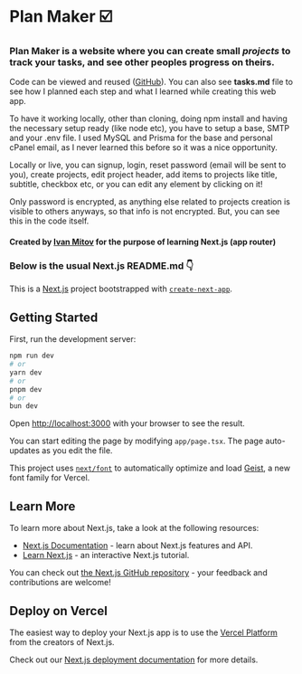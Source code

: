# Plan Maker ☑️

### Plan Maker is a website where you can create small _projects_ to track your tasks, and see other peoples progress on theirs.

Code can be viewed and reused ([GitHub](https://github.com/empege/plan-maker)). You can also see **tasks.md** file to see how I planned each step and what I learned while creating this web app.

To have it working locally, other than cloning, doing npm install and having the necessary setup ready (like node etc), you have to setup a base, SMTP and your .env file. I used MySQL and Prisma for the base and personal cPanel email, as I never learned this before so it was a nice opportunity.

Locally or live, you can signup, login, reset password (email will be sent to you), create projects, edit project header, add items to projects like title, subtitle, checkbox etc, or you can edit any element by clicking on it!

Only password is encrypted, as anything else related to projects creation is visible to others anyways, so that info is not encrypted. But, you can see this in the code itself.

#### Created by [Ivan Mitov](https://www.ivanmitov.com) for the purpose of learning Next.js (app router)

### Below is the usual Next.js README.md 👇

This is a [Next.js](https://nextjs.org) project bootstrapped with [`create-next-app`](https://nextjs.org/docs/app/api-reference/cli/create-next-app).

## Getting Started

First, run the development server:

```bash
npm run dev
# or
yarn dev
# or
pnpm dev
# or
bun dev
```

Open [http://localhost:3000](http://localhost:3000) with your browser to see the result.

You can start editing the page by modifying `app/page.tsx`. The page auto-updates as you edit the file.

This project uses [`next/font`](https://nextjs.org/docs/app/building-your-application/optimizing/fonts) to automatically optimize and load [Geist](https://vercel.com/font), a new font family for Vercel.

## Learn More

To learn more about Next.js, take a look at the following resources:

- [Next.js Documentation](https://nextjs.org/docs) - learn about Next.js features and API.
- [Learn Next.js](https://nextjs.org/learn) - an interactive Next.js tutorial.

You can check out [the Next.js GitHub repository](https://github.com/vercel/next.js) - your feedback and contributions are welcome!

## Deploy on Vercel

The easiest way to deploy your Next.js app is to use the [Vercel Platform](https://vercel.com/new?utm_medium=default-template&filter=next.js&utm_source=create-next-app&utm_campaign=create-next-app-readme) from the creators of Next.js.

Check out our [Next.js deployment documentation](https://nextjs.org/docs/app/building-your-application/deploying) for more details.
